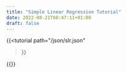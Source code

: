 ```yaml
---
title: "Simple Linear Regression Tutorial"
date: 2022-08-21T08:47:11+01:00
draft: false
---
```


{{<tutorial
  path="/json/slr.json"
>}}

{{<slr>}}
